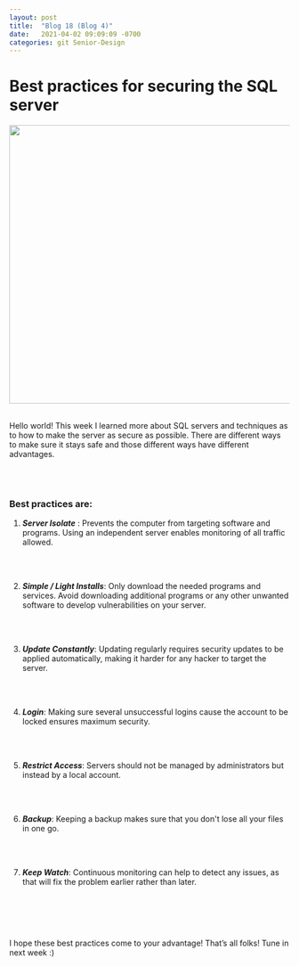 ```yaml
---
layout: post
title:  "Blog 18 (Blog 4)"
date:   2021-04-02 09:09:09 -0700
categories: git Senior-Design
---
```


<html>
<style>

body {
background-image: url("https://images.unsplash.com/photo-1502239608882-93b729c6af43?ixlib=rb-1.2.1&ixid=eyJhcHBfaWQiOjEyMDd9&w=1000&q=80");
background-size: cover;
background-color:#C0C0C0;
}
html, body, h1, h2, h3, h4, h5, h6, p {
color:white;
}

</style>

<h1>Best practices for securing the SQL server</h1>

<center> <img src="https://bs-uploads.toptal.io/blackfish-uploads/blog/article/content/cover_image_file/cover_image/21199/cover-0207-TuneSQLServer-Waldek_Newsletter-fb3e85fad6a6855da895ab64f7299a14.png" draggable="false" height="500" width="900"> </center> 

<br> 

<p>Hello world! This week I learned more about SQL servers and techniques as to how to make the server as secure as possible. There are different ways to make sure it stays safe and those different ways have different advantages. </p>

<br><br>

<h3>Best practices are: </h3> 

 <ol type="1">
    
<li> <p> <i> <b>Server Isolate</b> </i>: Prevents the computer from targeting software and programs. Using an independent server enables monitoring of all traffic allowed. </p> </li>

<br><br>

<li> <p> <i> <b>Simple / Light Installs</b></i>: Only download the needed programs and services. Avoid downloading additional programs or any other unwanted software to develop vulnerabilities on your server. </p> </li>

<br><br>

<li> <p> <i> <b>Update Constantly</b></i>: Updating regularly requires security updates to be applied automatically, making it harder for any hacker to target the server. </p> </li>

<br><br>

<li> <p> <i> <b>Login</b></i>: Making sure several unsuccessful logins cause the account to be locked ensures maximum security. </p> </li>

<br><br>

<li> <p> <i> <b>Restrict Access</b></i>: Servers should not be managed by administrators but instead by a local account. </p> </li>

<br><br>

<li> <p> <i> <b>Backup</b></i>: Keeping a backup makes sure that you don't lose all your files in one go. </p> </li>

<br><br>

<li> <p> <i> <b>Keep Watch</b></i>: Continuous monitoring can help to detect any issues, as that will fix the problem earlier rather than later. </p> </li>

<br><br>

</ol>

<br>

<p> I hope these best practices come to your advantage! That’s all folks! Tune in next week :) </p>

</html>

